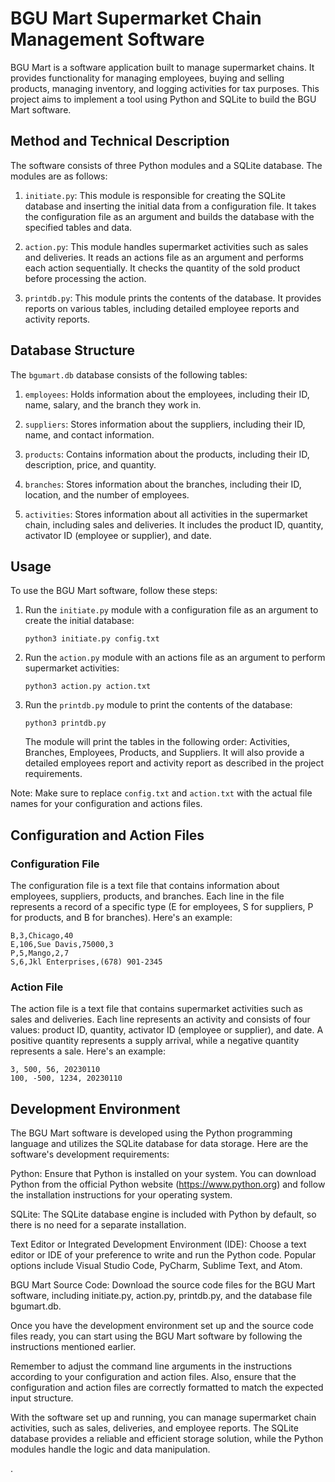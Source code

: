 # BGU Mart Supermarket Chain Management Software

BGU Mart is a software application built to manage supermarket chains. It provides functionality for managing employees, buying and selling products, managing inventory, and logging activities for tax purposes. This project aims to implement a tool using Python and SQLite to build the BGU Mart software.

## Method and Technical Description

The software consists of three Python modules and a SQLite database. The modules are as follows:

1. `initiate.py`: This module is responsible for creating the SQLite database and inserting the initial data from a configuration file. It takes the configuration file as an argument and builds the database with the specified tables and data.

2. `action.py`: This module handles supermarket activities such as sales and deliveries. It reads an actions file as an argument and performs each action sequentially. It checks the quantity of the sold product before processing the action.

3. `printdb.py`: This module prints the contents of the database. It provides reports on various tables, including detailed employee reports and activity reports.

## Database Structure

The `bgumart.db` database consists of the following tables:

1. `employees`: Holds information about the employees, including their ID, name, salary, and the branch they work in.

2. `suppliers`: Stores information about the suppliers, including their ID, name, and contact information.

3. `products`: Contains information about the products, including their ID, description, price, and quantity.

4. `branches`: Stores information about the branches, including their ID, location, and the number of employees.

5. `activities`: Stores information about all activities in the supermarket chain, including sales and deliveries. It includes the product ID, quantity, activator ID (employee or supplier), and date.

## Usage

To use the BGU Mart software, follow these steps:

1. Run the `initiate.py` module with a configuration file as an argument to create the initial database:
   ```
   python3 initiate.py config.txt
   ```

2. Run the `action.py` module with an actions file as an argument to perform supermarket activities:
   ```
   python3 action.py action.txt
   ```

3. Run the `printdb.py` module to print the contents of the database:
   ```
   python3 printdb.py
   ```

   The module will print the tables in the following order: Activities, Branches, Employees, Products, and Suppliers. It will also provide a detailed employees report and activity report as described in the project requirements.

Note: Make sure to replace `config.txt` and `action.txt` with the actual file names for your configuration and actions files.

## Configuration and Action Files

### Configuration File

The configuration file is a text file that contains information about employees, suppliers, products, and branches. Each line in the file represents a record of a specific type (E for employees, S for suppliers, P for products, and B for branches). Here's an example:

```
B,3,Chicago,40
E,106,Sue Davis,75000,3
P,5,Mango,2,7
S,6,Jkl Enterprises,(678) 901-2345
```

### Action File

The action file is a text file that contains supermarket activities such as sales and deliveries. Each line represents an activity and consists of four values: product ID, quantity, activator ID (employee or supplier), and date. A positive quantity represents a supply arrival, while a negative quantity represents a sale. Here's an example:

```
3, 500, 56, 20230110
100, -500, 1234, 20230110
```

## Development Environment

The BGU Mart software is developed using the Python programming language and utilizes the SQLite database for data storage. Here are the software's development requirements:

Python: Ensure that Python is installed on your system. You can download Python from the official Python website (https://www.python.org) and follow the installation instructions for your operating system.

SQLite: The SQLite database engine is included with Python by default, so there is no need for a separate installation.

Text Editor or Integrated Development Environment (IDE): Choose a text editor or IDE of your preference to write and run the Python code. Popular options include Visual Studio Code, PyCharm, Sublime Text, and Atom.

BGU Mart Source Code: Download the source code files for the BGU Mart software, including initiate.py, action.py, printdb.py, and the database file bgumart.db.

Once you have the development environment set up and the source code files ready, you can start using the BGU Mart software by following the instructions mentioned earlier.

Remember to adjust the command line arguments in the instructions according to your configuration and action files. Also, ensure that the configuration and action files are correctly formatted to match the expected input structure.

With the software set up and running, you can manage supermarket chain activities, such as sales, deliveries, and employee reports. The SQLite database provides a reliable and efficient storage solution, while the Python modules handle the logic and data manipulation.

.
